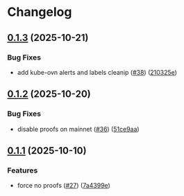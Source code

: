 # Changelog

## [0.1.3](https://github.com/fluencelabs/spectrum-ng/compare/v0.1.2...v0.1.3) (2025-10-21)


### Bug Fixes

* add kube-ovn alerts and labels cleanip ([#38](https://github.com/fluencelabs/spectrum-ng/issues/38)) ([210325e](https://github.com/fluencelabs/spectrum-ng/commit/210325e2783b3bd890944be7aab5a048f319a257))

## [0.1.2](https://github.com/fluencelabs/spectrum-ng/compare/v0.1.1...v0.1.2) (2025-10-20)


### Bug Fixes

* disable proofs on mainnet ([#36](https://github.com/fluencelabs/spectrum-ng/issues/36)) ([51ce9aa](https://github.com/fluencelabs/spectrum-ng/commit/51ce9aa4bf91ab388d62c067357946df542f043e))

## [0.1.1](https://github.com/fluencelabs/spectrum-ng/compare/v0.1.0...v0.1.1) (2025-10-10)


### Features

* force no proofs ([#27](https://github.com/fluencelabs/spectrum-ng/issues/27)) ([7a4399e](https://github.com/fluencelabs/spectrum-ng/commit/7a4399e37c826a5de93cb6855b960790e1d55cca))
